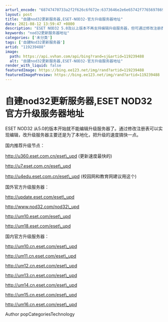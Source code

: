 ```yaml
---
arturl_encode: "68747470733a2f2f626c6f672e:6373646e2e6e65742f77656978696e5f33343235343834382f:61727469636c652f64657461696c732f313139323339343838"
layout: post
title: "自建nod32更新服务器,ESET-NOD32-官方升级服务器地址"
date: 2021-08-12 13:59:47 +0800
description: "ESET NOD32 5.0及以上版本不再支持编辑升级服务器，但可通过修改注册表实现。国内推荐使用h"
keywords: "nod32更新服务器地址"
categories: ['未分类']
tags: ['自建Nod32更新服务器']
artid: "119239488"
image:
  path: https://api.vvhan.com/api/bing?rand=sj&artid=119239488
  alt: "自建nod32更新服务器,ESET-NOD32-官方升级服务器地址"
render_with_liquid: false
featuredImage: https://bing.ee123.net/img/rand?artid=119239488
featuredImagePreview: https://bing.ee123.net/img/rand?artid=119239488
---
```


# 自建nod32更新服务器,ESET NOD32 官方升级服务器地址

ESET NOD32 从5.0的版本开始就不能编辑升级服务器了。通过修改注册表可以实现编辑，改升级服务器主要还是为了本地化，把升级的速度搞快一点。

国内推荐升级节点：

http://u360.eset.com.cn/eset\_upd (更新速度最快的)

http://u7.eset.com.cn/eset\_upd

http://u4edu.eset.com.cn/eset\_upd (校园网和教育网建议用这个)

国外官方升级服务器：

http://update.eset.com/eset\_upd

http://www.nod32.com/nod32\_upd

http://um10.eset.com/eset\_upd

http://um18.eset.com/eset\_upd

国内官方升级服务器：

http://um10.cn.eset.com/eset\_upd

http://um11.cn.eset.com/eset\_upd

http://um12.cn.eset.com/eset\_upd

http://um13.cn.eset.com/eset\_upd

http://um14.cn.eset.com/eset\_upd

http://um15.cn.eset.com/eset\_upd

http://um16.cn.eset.com/eset\_upd

Author popCategoriesTechnology